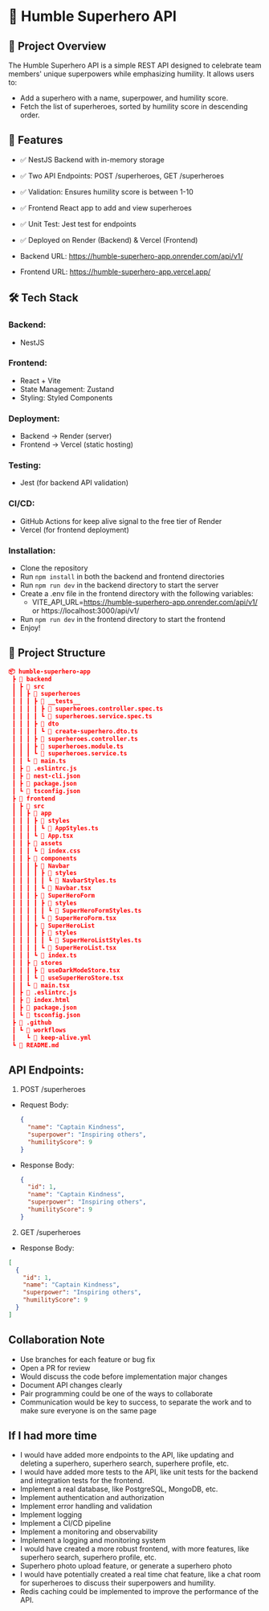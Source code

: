 # 🦸 Humble Superhero API

## 🚀 Project Overview

The Humble Superhero API is a simple REST API designed to celebrate team members' unique superpowers while emphasizing humility. It allows users to:

- Add a superhero with a name, superpower, and humility score.
- Fetch the list of superheroes, sorted by humility score in descending order.

## 📌 Features

- ✅ NestJS Backend with in-memory storage
- ✅ Two API Endpoints: POST /superheroes, GET /superheroes
- ✅ Validation: Ensures humility score is between 1-10
- ✅ Frontend React app to add and view superheroes
- ✅ Unit Test: Jest test for endpoints
- ✅ Deployed on Render (Backend) & Vercel (Frontend)

- Backend URL: https://humble-superhero-app.onrender.com/api/v1/
- Frontend URL: https://humble-superhero-app.vercel.app/

## 🛠️ Tech Stack

### Backend:
- NestJS

### Frontend:
- React + Vite
- State Management: Zustand
- Styling: Styled Components

### Deployment:
- Backend → Render (server)
- Frontend → Vercel (static hosting)

### Testing:
- Jest (for backend API validation)

### CI/CD:
- GitHub Actions for keep alive signal to the free tier of Render
- Vercel (for frontend deployment)

### Installation:
- Clone the repository
- Run `npm install` in both the backend and frontend directories
- Run `npm run dev` in the backend directory to start the server
- Create a .env file in the frontend directory with the following variables:
  - VITE_API_URL=https://humble-superhero-app.onrender.com/api/v1/ or https://localhost:3000/api/v1/
- Run `npm run dev` in the frontend directory to start the frontend
- Enjoy!


## 📁 Project Structure
```json
📦 humble-superhero-app
 ┣ 📂 backend
 ┃ ┣ 📂 src
 ┃ ┃ ┣ 📂 superheroes
 ┃ ┃ ┃ ┣ 📂 __tests__
 ┃ ┃ ┃ ┃ ┣ 📜 superheroes.controller.spec.ts
 ┃ ┃ ┃ ┃ ┗ 📜 superheroes.service.spec.ts
 ┃ ┃ ┃ ┣ 📂 dto
 ┃ ┃ ┃ ┃ ┗ 📜 create-superhero.dto.ts
 ┃ ┃ ┃ ┣ 📜 superheroes.controller.ts
 ┃ ┃ ┃ ┣ 📜 superheroes.module.ts
 ┃ ┃ ┃ ┗ 📜 superheroes.service.ts
 ┃ ┃ ┗ 📜 main.ts
 ┃ ┣ 📜 .eslintrc.js
 ┃ ┣ 📜 nest-cli.json
 ┃ ┣ 📜 package.json
 ┃ ┗ 📜 tsconfig.json
 ┣ 📂 frontend
 ┃ ┣ 📂 src
 ┃ ┃ ┣ 📂 app
 ┃ ┃ ┃ ┣ 📂 styles
 ┃ ┃ ┃ ┃ ┗ 📜 AppStyles.ts
 ┃ ┃ ┃ ┗ 📜 App.tsx
 ┃ ┃ ┣ 📂 assets
 ┃ ┃ ┃ ┗ 📜 index.css
 ┃ ┃ ┣ 📂 components
 ┃ ┃ ┃ ┣ 📂 Navbar
 ┃ ┃ ┃ ┃ ┣ 📂 styles
 ┃ ┃ ┃ ┃ ┃ ┗ 📜 NavbarStyles.ts
 ┃ ┃ ┃ ┃ ┗ 📜 Navbar.tsx
 ┃ ┃ ┃ ┣ 📂 SuperHeroForm
 ┃ ┃ ┃ ┃ ┣ 📂 styles
 ┃ ┃ ┃ ┃ ┃ ┗ 📜 SuperHeroFormStyles.ts
 ┃ ┃ ┃ ┃ ┗ 📜 SuperHeroForm.tsx
 ┃ ┃ ┃ ┣ 📂 SuperHeroList
 ┃ ┃ ┃ ┃ ┣ 📂 styles
 ┃ ┃ ┃ ┃ ┃ ┗ 📜 SuperHeroListStyles.ts
 ┃ ┃ ┃ ┃ ┗ 📜 SuperHeroList.tsx
 ┃ ┃ ┃ ┗ 📜 index.ts
 ┃ ┃ ┣ 📂 stores
 ┃ ┃ ┃ ┣ 📜 useDarkModeStore.tsx
 ┃ ┃ ┃ ┗ 📜 useSuperHeroStore.tsx
 ┃ ┃ ┗ 📜 main.tsx
 ┃ ┣ 📜 .eslintrc.js
 ┃ ┣ 📜 index.html
 ┃ ┣ 📜 package.json
 ┃ ┗ 📜 tsconfig.json
 ┣ 📂 .github
 ┃ ┗ 📂 workflows
 ┃   ┗ 📜 keep-alive.yml
 ┗ 📜 README.md
```

## API Endpoints:

1. POST /superheroes
- Request Body:
  ```json
  {
    "name": "Captain Kindness",
    "superpower": "Inspiring others", 
    "humilityScore": 9
  }
  ```
- Response Body:
  ```json
  {
    "id": 1,
    "name": "Captain Kindness",
    "superpower": "Inspiring others",
    "humilityScore": 9
  }
  ```

 2. GET /superheroes
  - Response Body:
  ```json
  [
    {
      "id": 1,
      "name": "Captain Kindness",
      "superpower": "Inspiring others",
      "humilityScore": 9
    }
  ]
  ```


## Collaboration Note
- Use branches for each feature or bug fix
- Open a PR for review
- Would discuss the code before implementation major changes
- Document API changes clearly 
- Pair programming could be one of the ways to collaborate
- Communication would be key to success, to separate the work and to make sure everyone is on the same page


## If I had more time
- I would have added more endpoints to the API, like updating and deleting a superhero, superhero search, superhere profile, etc.
- I would have added more tests to the API, like unit tests for the backend and integration tests for the frontend.
- Implement a real database, like PostgreSQL, MongoDB, etc.
- Implement authentication and authorization
- Implement error handling and validation
- Implement logging
- Implement a CI/CD pipeline
- Implement a monitoring and observability
- Implement a logging and monitoring system
- I would have created a more robust frontend, with more features, like superhero search, superhero profile, etc.
- Superhero photo upload feature, or generate a superhero photo
- I would have potentially created a real time chat feature, like a chat room for superheroes to discuss their superpowers and humility.
- Redis caching could be implemented to improve the performance of the API.
